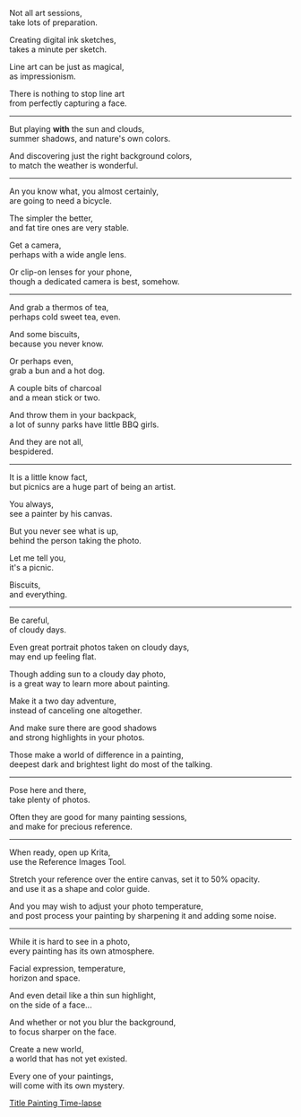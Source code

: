 Not all art sessions,\
take lots of preparation.

Creating digital ink sketches,\
takes a minute per sketch.

Line art can be just as magical,\
as impressionism.

There is nothing to stop line art\
from perfectly capturing a face.

---

But playing **with** the sun and clouds,\
summer shadows, and nature's own colors.

And discovering just the right background colors,\
to match the weather is wonderful.

---

An you know what, you almost certainly,\
are going to need a bicycle.

The simpler the better,\
and fat tire ones are very stable.

Get a camera,\
perhaps with a wide angle lens.

Or clip-on lenses for your phone,\
though a dedicated camera is best, somehow.

---

And grab a thermos of tea,\
perhaps cold sweet tea, even.

And some biscuits,\
because you never know.

Or perhaps even,\
grab a bun and a hot dog.

A couple bits of charcoal\
and a mean stick or two.

And throw them in your backpack,\
a lot of sunny parks have little BBQ girls.

And they are not all,\
bespidered.

---

It is a little know fact,\
but picnics are a huge part of being an artist.

You always,\
see a painter by his canvas.

But you never see what is up,\
behind the person taking the photo.

Let me tell you,\
it's a picnic.

Biscuits,\
and everything.

---

Be careful,\
of cloudy days.

Even great portrait photos taken on cloudy days,\
may end up feeling flat.

Though adding sun to a cloudy day photo,\
is a great way to learn more about painting.

Make it a two day adventure,\
instead of canceling one altogether.

And make sure there are good shadows\
and strong highlights in your photos.

Those make a world of difference in a painting,\
deepest dark and brightest light do most of the talking.

---

Pose here and there,\
take plenty of photos.

Often they are good for many painting sessions,\
and make for precious reference.

---

When ready, open up Krita,\
use the Reference Images Tool.

Stretch your reference over the entire canvas, set it to 50% opacity.\
and use it as a shape and color guide.

And you may wish to adjust your photo temperature,\
and post process your painting by sharpening it and adding some noise.

---

While it is hard to see in a photo,\
every painting has its own atmosphere.

Facial expression, temperature,\
horizon and space.

And even detail like a thin sun highlight,\
on the side of a face...

And whether or not you blur the background,\
to focus sharper on the face.

Create a new world,\
a world that has not yet existed.

Every one of your paintings,\
will come with its own mystery.

[Title Painting Time-lapse](https://youtu.be/4OGyN1l1PIc)
